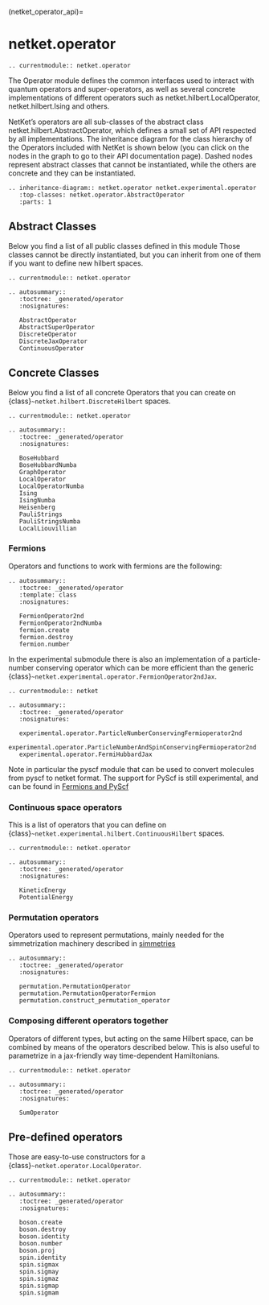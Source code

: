 (netket_operator_api)=
# netket.operator

```{eval-rst}
.. currentmodule:: netket.operator

```

The Operator module defines the common interfaces used to interact with quantum operators and super-operators, as well as several concrete implementations of different operators such as netket.hilbert.LocalOperator, netket.hilbert.Ising and others.

NetKet’s operators are all sub-classes of the abstract class netket.hilbert.AbstractOperator, which defines a small set of API respected by all implementations. The inheritance diagram for the class hierarchy of the Operators included with NetKet is shown below (you can click on the nodes in the graph to go to their API documentation page). Dashed nodes represent abstract classes that cannot be instantiated, while the others are concrete and they can be instantiated.



```{eval-rst}
.. inheritance-diagram:: netket.operator netket.experimental.operator
   :top-classes: netket.operator.AbstractOperator
   :parts: 1

```

## Abstract Classes

Below you find a list of all public classes defined in this module
Those classes cannot be directly instantiated, but you can inherit from one of them if you want to define new hilbert spaces.

```{eval-rst}
.. currentmodule:: netket.operator

.. autosummary::
   :toctree: _generated/operator
   :nosignatures:

   AbstractOperator
   AbstractSuperOperator
   DiscreteOperator
   DiscreteJaxOperator
   ContinuousOperator
```

## Concrete Classes

Below you find a list of all concrete Operators that you can create on {class}`~netket.hilbert.DiscreteHilbert` spaces.

```{eval-rst}
.. currentmodule:: netket.operator

.. autosummary::
   :toctree: _generated/operator
   :nosignatures:

   BoseHubbard
   BoseHubbardNumba
   GraphOperator
   LocalOperator
   LocalOperatorNumba
   Ising
   IsingNumba
   Heisenberg
   PauliStrings
   PauliStringsNumba
   LocalLiouvillian

```

### Fermions

Operators and functions to work with fermions are the following:

```{eval-rst}
.. autosummary::
   :toctree: _generated/operator
   :template: class
   :nosignatures:

   FermionOperator2nd
   FermionOperator2ndNumba
   fermion.create
   fermion.destroy
   fermion.number
```

In the experimental submodule there is also an implementation of a particle-number conserving operator which can be more efficient than the generic  {class}`~netket.experimental.operator.FermionOperator2ndJax`.

```{eval-rst}
.. currentmodule:: netket

.. autosummary::
   :toctree: _generated/operator
   :nosignatures:

   experimental.operator.ParticleNumberConservingFermioperator2nd
   experimental.operator.ParticleNumberAndSpinConservingFermioperator2nd
   experimental.operator.FermiHubbardJax
```


Note in particular the pyscf module that can be used to convert molecules from pyscf to netket format. The support for PyScf is still experimental, and can be found in [Fermions and PyScf](experimental-fermions-api)

### Continuous space operators

This is a list of operators that you can define on {class}`~netket.experimental.hilbert.ContinuousHilbert` spaces.

```{eval-rst}
.. currentmodule:: netket.operator

.. autosummary::
   :toctree: _generated/operator
   :nosignatures:

   KineticEnergy
   PotentialEnergy
```

### Permutation operators

Operators used to represent permutations, mainly needed for the simmetrization machinery described in [simmetries](netket_symmetry_api)

```{eval-rst}
.. autosummary::
   :toctree: _generated/operator
   :nosignatures:

   permutation.PermutationOperator
   permutation.PermutationOperatorFermion
   permutation.construct_permutation_operator
```


### Composing different operators together

Operators of different types, but acting on the same Hilbert space, can be combined by means of the operators described below. This is also useful to parametrize in a jax-friendly way time-dependent Hamiltonians.

```{eval-rst}
.. currentmodule:: netket.operator

.. autosummary::
   :toctree: _generated/operator
   :nosignatures:

   SumOperator
```


## Pre-defined operators

Those are easy-to-use constructors for a {class}`~netket.operator.LocalOperator`.

```{eval-rst}
.. currentmodule:: netket.operator

.. autosummary::
   :toctree: _generated/operator
   :nosignatures:

   boson.create
   boson.destroy
   boson.identity
   boson.number
   boson.proj
   spin.identity
   spin.sigmax
   spin.sigmay
   spin.sigmaz
   spin.sigmap
   spin.sigmam

```
